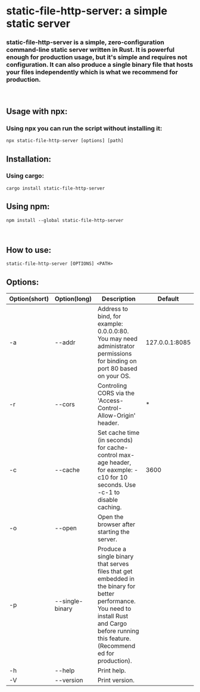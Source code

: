 # static-file-http-server: a simple static server
### static-file-http-server is a simple, zero-configuration command-line static server written in Rust. It is powerful enough for production usage, but it's simple and requires not configuration. It can also produce a single binary file that hosts your files independently which is what we recommend for production.

<br />

## Usage with npx:
### Using npx you can run the script without installing it:

`npx static-file-http-server [options] [path]`

## Installation:
### Using cargo:

`cargo install static-file-http-server`

## Using npm:
`npm install --global static-file-http-server`

<br />

## How to use:
`static-file-http-server [OPTIONS] <PATH>`

## Options:
| Option(short) | Option(long)    | Description                                                                                                                                                                                       | Default      |
|---------------|-----------------|---------------------------------------------------------------------------------------------------------------------------------------------------------------------------------------------------|--------------|
| -a            | --addr          | Address to bind, for example: 0.0.0.0:80. You may need administrator permissions for binding on port 80 based on your OS.                                                                         | 127.0.0.1:8085 |
| -r            | --cors          | Controling CORS via the 'Access-Control-Allow-Origin' header.                                                                                                                                     | *            |
| -c            | --cache         | Set cache time (in seconds) for cache-control max-age header, for eaxmple: -c10 for 10 seconds. Use -c-1 to disable caching.                                                                      | 3600         |
| -o            | --open          | Open the browser after starting the server.                                                                                                                                                       |              |
| -p            | --single-binary | Produce a single binary that serves files that get embedded in the binary for better performance. You need to install Rust and Cargo before running this feature. (Recommend  ed for production). |              |
| -h            | --help          | Print help.                                                                                                                                                                                       |              |
| -V            | --version       | Print version.                                                                                                                                                                                    |              |
